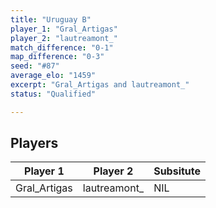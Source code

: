 ```yaml
---
title: "Uruguay B"
player_1: "Gral_Artigas"
player_2: "lautreamont_"
match_difference: "0-1"
map_difference: "0-3"
seed: "#87"
average_elo: "1459"
excerpt: "Gral_Artigas and lautreamont_"
status: "Qualified"

---
```

## Players

| Player 1 | Player 2 | Subsitute |
| -- | -- | -- |
| Gral_Artigas | lautreamont_ | NIL |

